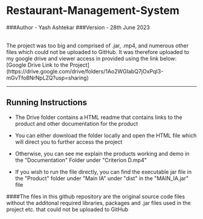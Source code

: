 # Restaurant-Management-System
###Author - Yash Ashtekar
###Version - 28th June 2023

<br/>
The project was too big and comprised of .jar, .mp4, and numerous other files which could not be uploaded to GitHub. 
It was therefore uploaded to my google drive and viewer access in provided using the link below:
<br/>
[Google Drive Link to the Project](https://drive.google.com/drive/folders/1Ao2WGIabQ7jOxPqI3-mGvTfo8NrNpLZQ?usp=sharing)
<br/>

---

## Running Instructions
- The Drive folder contains a HTML readme that contains links to the product and other documentation for the product
- You can either download the folder locally and open the HTML file which will direct you to further access the project

- Otherwise, you can see me explain the products working and demo in the "Documentation" Folder under "Criterion D.mp4"

- If you wish to run the file directly, you can find the executable jar file in the "Product" folder under "Main IA" under "dist" in the "MAIN_IA.jar" file

####The files in this github repository are the original source code files without the additonal required libraries, packages and .jar files used in the project etc. that could not be uploaded to GitHub 
